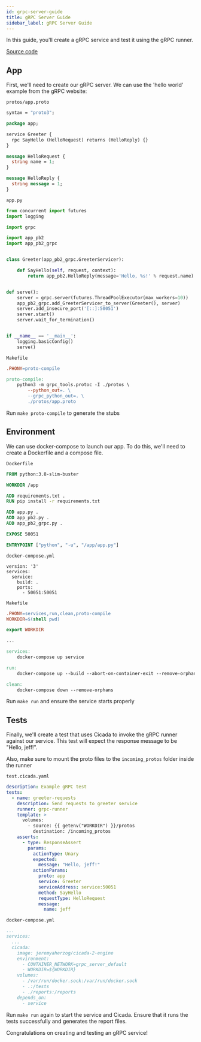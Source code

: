 ```yaml
---
id: grpc-server-guide
title: gRPC Server Guide
sidebar_label: gRPC Server Guide
---
```


In this guide, you'll create a gRPC service and test it using the gRPC runner.

[Source code](https://github.com/herzo175/cicada-2/tree/master/example_services/grpc_server)

## App

First, we'll need to create our gRPC server. We can use the 'hello world'
example from the gRPC website:

`protos/app.proto`

```proto
syntax = "proto3";

package app;

service Greeter {
  rpc SayHello (HelloRequest) returns (HelloReply) {}
}

message HelloRequest {
  string name = 1;
}

message HelloReply {
  string message = 1;
}
```

`app.py`

```python
from concurrent import futures
import logging

import grpc

import app_pb2
import app_pb2_grpc


class Greeter(app_pb2_grpc.GreeterServicer):

    def SayHello(self, request, context):
        return app_pb2.HelloReply(message='Hello, %s!' % request.name)


def serve():
    server = grpc.server(futures.ThreadPoolExecutor(max_workers=10))
    app_pb2_grpc.add_GreeterServicer_to_server(Greeter(), server)
    server.add_insecure_port('[::]:50051')
    server.start()
    server.wait_for_termination()


if __name__ == '__main__':
    logging.basicConfig()
    serve()
```

`Makefile`

```Makefile
.PHONY=proto-compile

proto-compile:
	python3 -m grpc_tools.protoc -I ./protos \
		--python_out=. \
		--grpc_python_out=. \
		./protos/app.proto
```

Run `make proto-compile` to generate the stubs

## Environment

We can use docker-compose to launch our app. To do this, we'll need to create
a Dockerfile and a compose file.

`Dockerfile`

```Dockerfile
FROM python:3.8-slim-buster

WORKDIR /app

ADD requirements.txt .
RUN pip install -r requirements.txt

ADD app.py .
ADD app_pb2.py .
ADD app_pb2_grpc.py .

EXPOSE 50051

ENTRYPOINT ["python", "-u", "/app/app.py"]
```

`docker-compose.yml`

```
version: '3'
services:
  service:
    build: .
    ports:
      - 50051:50051
```

`Makefile`

```Makefile
.PHONY=services,run,clean,proto-compile
WORKDIR=$(shell pwd)

export WORKDIR

...

services:
	docker-compose up service

run:
	docker-compose up --build --abort-on-container-exit --remove-orphans

clean:
	docker-compose down --remove-orphans
```

Run `make run` and ensure the service starts properly

## Tests

Finally, we'll create a test that uses Cicada to invoke the gRPC runner against
our service. This test will expect the response message to be "Hello, jeff!".

Also, make sure to mount the proto files to the `incoming_protos` folder inside
the runner

`test.cicada.yaml`

```yaml
description: Example gRPC test
tests:
  - name: greeter-requests
    description: Send requests to greeter service
    runner: grpc-runner
    template: >
      volumes:
        - source: {{ getenv("WORKDIR") }}/protos
          destination: /incoming_protos
    asserts:
      - type: ResponseAssert
        params:
          actionType: Unary
          expected:
            message: "Hello, jeff!"
          actionParams:
            proto: app
            service: Greeter
            serviceAddress: service:50051
            method: SayHello
            requestType: HelloRequest
            message:
              name: jeff
```

`docker-compose.yml`

```yaml
...
services:
  ...
  cicada:
    image: jeremyaherzog/cicada-2-engine
    environment:
      - CONTAINER_NETWORK=grpc_server_default
      - WORKDIR=${WORKDIR}
    volumes:
      - /var/run/docker.sock:/var/run/docker.sock
      - .:/tests
      - ./reports:/reports
    depends_on:
      - service
```

Run `make run` again to start the service and Cicada. Ensure that it runs
the tests successfully and generates the report files.

Congratulations on creating and testing an gRPC service!
